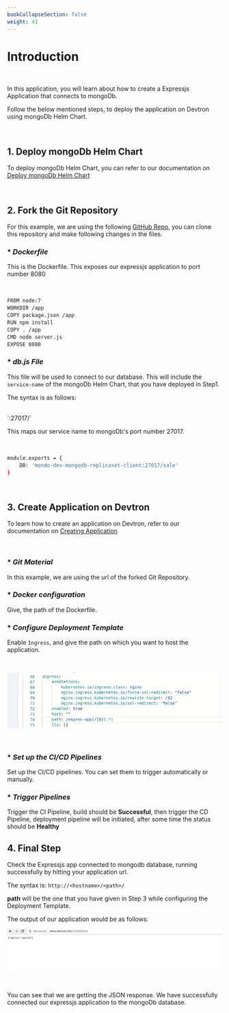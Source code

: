 ```yaml
---
bookCollapseSection: false
weight: 41
---
```


# Introduction
<br />

In this application, you will learn about how to create a Expressjs Application that connects to mongoDb. 

Follow the below mentioned steps, to deploy the application on Devtron using mongoDb Helm Chart.

<br />

## 1. Deploy mongoDb Helm Chart

To deploy mongoDb Helm Chart, you can refer to our documentation on [Deploy mongoDb Helm Chart](https://docs.devtron.ai/docs/reference/deploy-chart/examples/deploying-mongodb-helm-chart/)

<br />

## 2. Fork the Git Repository

For this example, we are using the following [GitHub Repo](https://github.com/devtron-labs/DockerNodeMongo), you can clone this repository and make following changes in the files.

### * ***Dockerfile***

This is the Dockerfile. This exposes our expressjs application to port number 8080

&nbsp;&nbsp;

```bash
FROM node:7
WORKDIR /app
COPY package.json /app
RUN npm install
COPY . /app
CMD node server.js
EXPOSE 8080
```

### * ***db.js File***

This file will be used to connect to our database. This will include the `service-name` of the mongoDb Helm Chart, that you have deployed in Step1.

The syntax is as follows:

<br />
`<service-name>:27017/<database-name>`

This maps our service name to mongoDb's port number 27017.

&nbsp;&nbsp;

```bash
module.exports = {
    DB: 'mondo-dev-mongodb-replicaset-client:27017/sale'
}
```

&nbsp;&nbsp;

## 3. Create Application on Devtron

To learn how to create an application on Devtron, refer to our documentation on [Creating Application](https://docs.devtron.ai/docs/reference/creating-application/)

<br />

### * ***Git Material***

In this example, we are using the url of the forked Git Repository.

### * ***Docker configuration*** 

Give, the path of the Dockerfile.

### * ***Configure Deployment Template***

Enable `Ingress`, and give the path on which you want to host the application.

&nbsp;&nbsp;

![ingress](../one.jpg "ingress annotations")

&nbsp;&nbsp;

### * ***Set up the CI/CD Pipelines***

Set up the CI/CD pipelines. You can set them to trigger automatically or manually.

### * ***Trigger Pipelines***

Trigger the CI Pipeline, build should be **Successful**, then trigger the CD Pipeline, deployment pipeline will be initiated, after some time the status should be **Healthy**


## 4. Final Step

Check the Expressjs app connected to mongodb database, running successfully by hitting your application url.

The syntax is: `http://<hostname>/<path>/`

**path** will be the one that you have given in Step 3 while configuring the Deployment Template.

The output of our application would be as follows:

![path](../two.jpg "database path") 

<br />

You can see that we are getting the JSON response. We have successfully connected our expressjs application to the mongoDb database.










